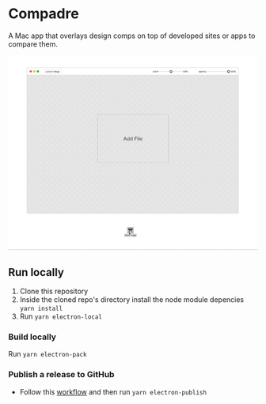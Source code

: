 # Compadre

A Mac app that overlays design comps on top of developed sites or apps to compare them.

![](/resources/compadre.gif)

## Run locally

1. Clone this repository
2. Inside the cloned repo's directory install the node module depencies `yarn install`
3. Run `yarn electron-local`

### Build locally

Run `yarn electron-pack`

### Publish a release to GitHub

- Follow this [workflow](https://www.electron.build/configuration/publish#recommended-github-releases-workflow) and then run `yarn electron-publish`
